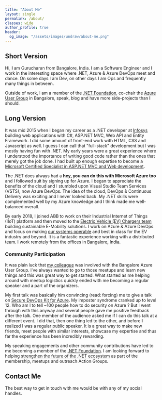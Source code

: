```yaml
---
title: "About Me"
layout: single
permalink: /about/
classes: wide
author_profile: true
header:
  og_image: "/assets/images/undraw/about-me.png"
---
```


## Short Version

Hi, I am Gurucharan from Bangalore, India. I am a Software Engineer and I work in the interesting space where .NET, Azure & Azure DevOps meet and dance. On some days I am Dev, on other days I am Ops and frequently many things in between.

Outside of work, I am a member of the [.NET Foundation](https://dotnetfoundation.org), co-chair the [Azure User Group](https://www.meetup.com/Microsoft-Azure-Bangalore/) in Bangalore, speak, blog and have more side-projects than I should.


## Long Version

It was mid 2015 when I began my career as a .NET developer at [Infosys](https://www.infosys.com/) building web applications with C#, ASP.NET MVC, Web API and Entity Framework. I did some amount of front-end work with HTML, CSS and Javascript as well. I guess I can call that "full-stack" development but I was mostly having fun with .NET. My early years were a great experience where I understood the importance of writing good code rather than the ones that merely got the job done. I had built up enough expertise to become a [Microsoft Certified Specialist in ASP.NET MVC and Web development](https://www.youracclaim.com/badges/f1ac7afe-508a-4fff-ab78-f4eba3010d03/public_url).

The .NET docs always had a **hey, you can do this with Microsoft Azure too** and I followed suit by signing up for Azure. I began to appreciate the benefits of the cloud and I stumbled upon Visual Studio Team Services (VSTS), now Azure DevOps. The idea of the cloud, DevOps & Continuous Delivery was exciting and I never looked back. My .NET skills were complemented well by my Azure knowledge and I think made me well-balanced overall.

By early 2018, I joined ABB to work on their Industrial Internet of Things (IIoT) platform and then moved to the [Electric Vehicle (EV) Chargers team](https://new.abb.com/abb-ability/transport/electric-vehicles) building sustainable E-Mobility solutions. I work on Azure & Azure DevOps and focus on making [our systems operable](https://docs.microsoft.com/en-us/azure/architecture/guide/design-principles/design-for-operations) and best in class for the EV industry and beyond. It is a fantastic experience working with a distributed team. I work remotely from the offices in Bangalore, India.

### Community Participation

It was plain luck that [my colleague](https://www.linkedin.com/in/ilyasf/) was involved with the Bangalore Azure User Group. I've always wanted to go to those meetups and learn new things and this was great way to get started. What started as me helping around with meetup logistics quickly ended with me becoming a regular speaker and a part of the organizers.

My first talk was basically him convincing (read: forcing) me to give a talk on [Secure DevOps Kit for Azure](https://azsk.azurewebsites.net). My imposter syndrome cranked up to level 12. Who am I to tell ~100 people how to do security on Azure ? But I went through with this anyway and several people gave me positive feedback after the talk. One member of the audience asked me if I can do this talk at a different event. I did that, then one thing led to the other, and before I realized I was a regular public speaker. It is a great way to make new friends, meet people with similar interests, showcase my expertise and thus far the experience has been incredibly rewarding.

My speaking engagements and other community contributions have led to me becoming a member of the [.NET Foundation](https://dotnetfoundation.org). I am looking forward to helping [strengthen the future of the .NET ecosystem](https://www.hanselman.com/blog/OpenSourceIsAThanklessJobWeDoItAnyway.aspx) as part of the membership, meetups and outreach Action Groups.

## Contact Me

The best way to get in touch with me would be with any of my social handles.

